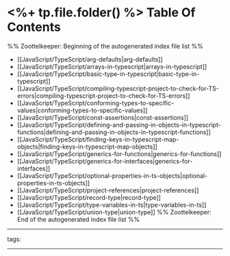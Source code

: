 # <%+ tp.file.folder() %> Table Of Contents



%% Zoottelkeeper: Beginning of the autogenerated index file list  %%
-  [[JavaScript/TypeScript/arg-defaults|arg-defaults]]
-  [[JavaScript/TypeScript/arrays-in-typescript|arrays-in-typescript]]
-  [[JavaScript/TypeScript/basic-type-in-typescript|basic-type-in-typescript]]
-  [[JavaScript/TypeScript/compiling-typescript-project-to-check-for-TS-errors|compiling-typescript-project-to-check-for-TS-errors]]
-  [[JavaScript/TypeScript/conforming-types-to-specific-values|conforming-types-to-specific-values]]
-  [[JavaScript/TypeScript/const-assertions|const-assertions]]
-  [[JavaScript/TypeScript/defining-and-passing-in-objects-in-typescript-functions|defining-and-passing-in-objects-in-typescript-functions]]
-  [[JavaScript/TypeScript/finding-keys-in-typescript-map-objects|finding-keys-in-typescript-map-objects]]
-  [[JavaScript/TypeScript/generics-for-functions|generics-for-functions]]
-  [[JavaScript/TypeScript/generics-for-interfaces|generics-for-interfaces]]
-  [[JavaScript/TypeScript/optional-properties-in-ts-objects|optional-properties-in-ts-objects]]
-  [[JavaScript/TypeScript/project-references|project-references]]
-  [[JavaScript/TypeScript/record-type|record-type]]
-  [[JavaScript/TypeScript/type-variables-in-ts|type-variables-in-ts]]
-  [[JavaScript/TypeScript/union-type|union-type]]
%% Zoottelkeeper: End of the autogenerated index file list  %%



---

tags: 

---